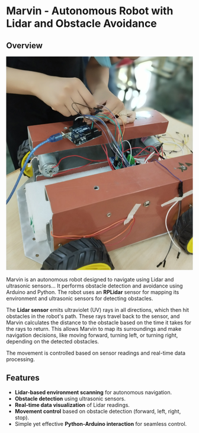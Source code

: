 # Marvin - Autonomous Robot with Lidar and Obstacle Avoidance

## Overview

![Marvin Preview](assets/pixel.jpg)

Marvin is an autonomous robot designed to navigate using Lidar and ultrasonic sensors...
 It performs obstacle detection and avoidance using Arduino and Python. The robot uses an **RPLidar** sensor for mapping its environment and ultrasonic sensors for detecting obstacles.

The **Lidar sensor** emits ultraviolet (UV) rays in all directions, which then hit obstacles in the robot's path. These rays travel back to the sensor, and Marvin calculates the distance to the obstacle based on the time it takes for the rays to return. This allows Marvin to map its surroundings and make navigation decisions, like moving forward, turning left, or turning right, depending on the detected obstacles.

The movement is controlled based on sensor readings and real-time data processing.

## Features
- **Lidar-based environment scanning** for autonomous navigation.
- **Obstacle detection** using ultrasonic sensors.
- **Real-time data visualization** of Lidar readings.
- **Movement control** based on obstacle detection (forward, left, right, stop).
- Simple yet effective **Python-Arduino interaction** for seamless control.
